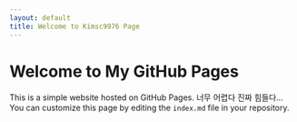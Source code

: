 ```yaml
---
layout: default
title: Welcome to Kimsc9976 Page
---
```


# Welcome to My GitHub Pages

This is a simple website hosted on GitHub Pages. 
너무 어렵다 진짜 힘들다...
You can customize this page by editing the `index.md` file in your repository.


